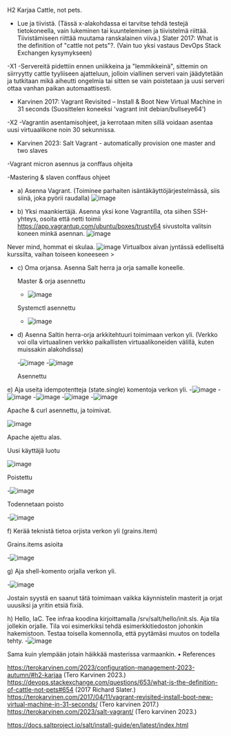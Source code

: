 H2 Karjaa Cattle, not pets.

- Lue ja tiivistä. (Tässä x-alakohdassa ei tarvitse tehdä testejä tietokoneella, vain lukeminen tai kuunteleminen ja tiivistelmä riittää. Tiivistämiseen riittää muutama ranskalainen viiva.) Slater 2017: What is the definition of "cattle not pets"?. (Vain tuo yksi vastaus DevOps Stack Exchangen kysymykseen)

-X1 -Servereitä pidettiin ennen uniikkeina ja "lemmikkeinä", sittemin on siirryytty cattle tyyliiseen ajatteluun, jolloin viallinen serveri vain jäädytetään ja tutkitaan mikä aiheutti ongelmia tai sitten se vain poistetaan ja uusi serveri ottaa vanhan paikan automaattisesti.

- Karvinen 2017: Vagrant Revisited – Install & Boot New Virtual Machine in 31 seconds (Suosittelen koneeksi 'vagrant init debian/bullseye64')

-X2 -Vagrantin asentamisohjeet, ja kerrotaan miten sillä voidaan asentaa uusi virtuaalikone noin 30 sekunnissa.


- Karvinen 2023: Salt Vagrant - automatically provision one master and two slaves

-Vagrant micron asennus ja conffaus ohjeita

-Mastering & slaven conffaus ohjeet


- a) Asenna Vagrant. (Toiminee parhaiten isäntäkäyttöjärjestelmässä, siis siinä, joka pyörii raudalla)
  ![image](https://github.com/CisuX/Palvelinten-hallinta/assets/59264168/1fd3bbfb-b349-4a29-a03d-2656e70884e2)



- b) Yksi maankiertäjä. Asenna yksi kone Vagrantilla, ota siihen SSH-yhteys, osoita että netti toimii
   https://app.vagrantup.com/ubuntu/boxes/trusty64 sivustolta valitsin koneen minkä asennan.
![image](https://github.com/CisuX/Palvelinten-hallinta/assets/59264168/f5f7ac92-2b92-4556-8f57-e33b31f77527)

Never mind, hommat ei skulaa.
![image](https://github.com/CisuX/Palvelinten-hallinta/assets/59264168/bc9a78c8-5973-4976-bcbd-ff76114ec461)
Virtualbox aivan jyntässä edelliseltä kurssilta, vaihan toiseen koneeseen >



- c) Oma orjansa. Asenna Salt herra ja orja samalle koneelle.


  Master & orja asennettu
  -  ![image](https://github.com/CisuX/Palvelinten-hallinta/assets/59264168/667cf1ea-b887-4359-bc8d-3c9d757d2a6b)


   Systemctl asennettu
  -  ![image](https://github.com/CisuX/Palvelinten-hallinta/assets/59264168/4449c4e8-fc43-4f82-bf57-2cea2f6d2b20)
    


  
- d) Asenna Saltin herra-orja arkkitehtuuri toimimaan verkon yli. (Verkko voi olla virtuaalinen verkko paikallisten virtuaalikoneiden välillä, kuten muissakin alakohdissa) 

    -![image](https://github.com/CisuX/Palvelinten-hallinta/assets/59264168/6771f65a-8898-4296-9d74-50c0c3432f0b)
    -![image](https://github.com/CisuX/Palvelinten-hallinta/assets/59264168/c7bd7b1a-b33e-4527-aee4-c083c3820231)

  Asennettu

  
e) Aja useita idempotentteja (state.single) komentoja verkon yli. 
  -![image](https://github.com/CisuX/Palvelinten-hallinta/assets/59264168/dce37fd0-ea31-47c5-97ed-daeb29a518e5)
  -![image](https://github.com/CisuX/Palvelinten-hallinta/assets/59264168/0f73c809-46be-4603-97fd-8f34dff76206)
  -![image](https://github.com/CisuX/Palvelinten-hallinta/assets/59264168/c8009e59-c84c-4680-a1ef-25995a56c5cb)
  -![image](https://github.com/CisuX/Palvelinten-hallinta/assets/59264168/75f98151-5d02-4bdd-8956-fa0530fc5ed3)
  -![image](https://github.com/CisuX/Palvelinten-hallinta/assets/59264168/118cb7db-2574-49b9-9100-e4407c48aea6)


  Apache & curl asennettu, ja toimivat.
  
  
  ![image](https://github.com/CisuX/Palvelinten-hallinta/assets/59264168/fda49122-e62b-455b-9e5c-217da5ca20b7)


  Apache ajettu alas.


  Uusi käyttäjä luotu
  
  ![image](https://github.com/CisuX/Palvelinten-hallinta/assets/59264168/868a9399-52f7-4607-857f-f0aa3296b2b6)
  


  Poistettu
  
  -![image](https://github.com/CisuX/Palvelinten-hallinta/assets/59264168/a26b99a8-b30c-498d-8e3a-f5980fd89fc7)


Todennetaan poisto

-![image](https://github.com/CisuX/Palvelinten-hallinta/assets/59264168/2b836186-c190-4e27-ac8c-47387b40e9c8)




f) Kerää teknistä tietoa orjista verkon yli (grains.item) 


  Grains.items asioita

-![image](https://github.com/CisuX/Palvelinten-hallinta/assets/59264168/83ed8779-ce86-4850-acca-42409ebc476a)

g) Aja shell-komento orjalla verkon yli. 


  -![image](https://github.com/CisuX/Palvelinten-hallinta/assets/59264168/44f17f2a-b7ef-4d3e-ab7c-fe976b22635d)

  Jostain syystä en saanut tätä toimimaan vaikka käynnistelin masterit ja orjat uuusiksi ja yritin etsiä fixiä.
  

  
h) Hello, IaC. Tee infraa koodina kirjoittamalla /srv/salt/hello/init.sls. Aja tila jollekin orjalle. Tila voi esimerkiksi tehdä esimerkkitiedoston johonkin hakemistoon. Testaa toisella komennolla, että pyytämäsi muutos on todella tehty.
-![image](https://github.com/CisuX/Palvelinten-hallinta/assets/59264168/ecb0628b-8991-41be-8ed5-d33839035784)

Sama kuin ylempään jotain häikkää masterissa varmaankin.
•	References

https://terokarvinen.com/2023/configuration-management-2023-autumn/#h2-karjaa (Tero Karvinen 2023.)
https://devops.stackexchange.com/questions/653/what-is-the-definition-of-cattle-not-pets#654 (2017 Richard Slater.)
https://terokarvinen.com/2017/04/11/vagrant-revisited-install-boot-new-virtual-machine-in-31-seconds/ (Tero karvinen 2017.)
https://terokarvinen.com/2023/salt-vagrant/ (Tero karvinen 2023.)

https://docs.saltproject.io/salt/install-guide/en/latest/index.html
